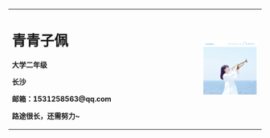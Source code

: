 <table border="0">
  <tr>
    <td width="75%">
      <h1>青青子佩</h1>
      <p><b>大学二年级</b></p>
      <p><b>长沙</b></p>
      <p><b>邮箱：1531258563@qq.com</b></p>
      <p><b>路途很长，还需努力~</b></p>
    </td>
    <td width="25%">
      <img src="/preview.jpg" width="120%">      
    </td>
  </tr>
</table>
